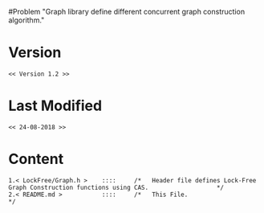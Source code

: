 #Problem 
	"Graph library define different concurrent graph construction algorithm."

# Version
	<< Version 1.2 >>
	
# Last Modified
	<< 24-08-2018 >>


# Content
	1.< LockFree/Graph.h >    ::::     /*   Header file defines Lock-Free Graph Construction functions using CAS.                   */
	2.< README.md >           ::::     /*   This File.                                                                              */
